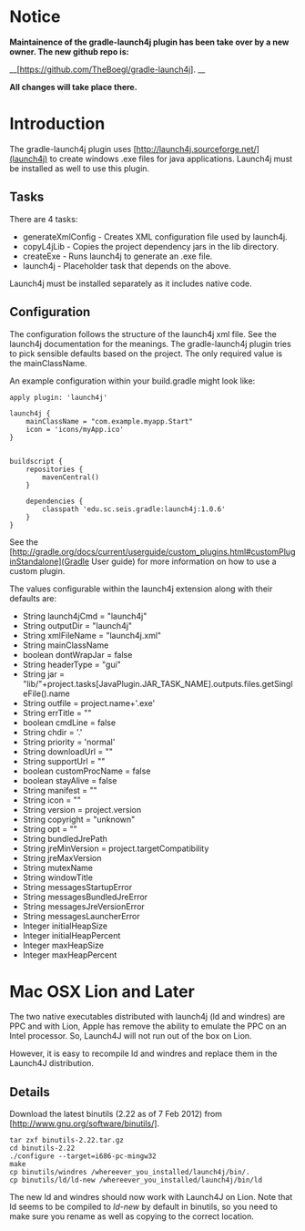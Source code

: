 

Notice
======

__Maintainence of the gradle-launch4j plugin has been take over by a new owner. The new github repo is:__

__[https://github.com/TheBoegl/gradle-launch4j]. __

__All changes will take place there.__

Introduction
============

The gradle-launch4j plugin uses [http://launch4j.sourceforge.net/](launch4j) to create windows .exe files for java applications. Launch4j must be installed as well to use this plugin.


Tasks
-----

There are 4 tasks:
  * generateXmlConfig - Creates XML configuration file used by launch4j.
  * copyL4jLib - Copies the project dependency jars in the lib directory.
  * createExe - Runs launch4j to generate an .exe file.
  * launch4j - Placeholder task that depends on the above.

Launch4j must be installed separately as it includes native code.

Configuration
-------------

The configuration follows the structure of the launch4j xml file. See the launch4j documentation for the meanings. The gradle-launch4j plugin tries to pick sensible defaults based on the project. The only required
value is the mainClassName.

An example configuration within your build.gradle might look like:

	apply plugin: 'launch4j'
	
	launch4j {
	    mainClassName = "com.example.myapp.Start"
	    icon = 'icons/myApp.ico'
	}
	
	
	buildscript {
	    repositories {
	        mavenCentral()
	    }
	
	    dependencies {
	        classpath 'edu.sc.seis.gradle:launch4j:1.0.6'
	    }
	}

See the [http://gradle.org/docs/current/userguide/custom_plugins.html#customPluginStandalone](Gradle User guide) for more information on how to use a custom plugin.

The values configurable within the launch4j extension along with their defaults are:

 *    String launch4jCmd = "launch4j"
 *    String outputDir = "launch4j"
 *    String xmlFileName = "launch4j.xml"
 *    String mainClassName
 *    boolean dontWrapJar = false
 *    String headerType = "gui"
 *    String jar = "lib/"+project.tasks[JavaPlugin.JAR_TASK_NAME].outputs.files.getSingleFile().name
 *    String outfile = project.name+'.exe'
 *    String errTitle = ""
 *    boolean cmdLine = false
 *    String chdir = '.'
 *    String priority = 'normal'
 *    String downloadUrl = ""
 *    String supportUrl = ""
 *    boolean customProcName = false
 *    boolean stayAlive = false
 *    String manifest = ""
 *    String icon = ""
 *    String version = project.version
 *    String copyright = "unknown" 
 *    String opt = ""
 *    String bundledJrePath
 *    String jreMinVersion = project.targetCompatibility
 *    String jreMaxVersion
 *    String mutexName
 *    String windowTitle
 *    String messagesStartupError
 *    String messagesBundledJreError
 *    String messagesJreVersionError
 *    String messagesLauncherError	
 *    Integer initialHeapSize
 *    Integer initialHeapPercent
 *    Integer maxHeapSize
 *    Integer maxHeapPercent

Mac OSX Lion and Later
======================

The two native executables distributed with launch4j (ld and windres) are PPC and with Lion, Apple has remove the ability to emulate the PPC on an Intel processor. So, Launch4J will not run out of the box on Lion.

However, it is easy to recompile ld and windres and replace them in the Launch4J distribution. 


Details
-------

Download the latest binutils (2.22 as of 7 Feb 2012) from [http://www.gnu.org/software/binutils/].

	tar zxf binutils-2.22.tar.gz
	cd binutils-2.22
	./configure --target=i686-pc-mingw32
	make
	cp binutils/windres /whereever_you_installed/launch4j/bin/.
	cp binutils/ld/ld-new /whereever_you_installed/launch4j/bin/ld


The new ld and windres should now work with Launch4J on Lion. Note that ld seems to be compiled to *ld-new* by default in binutils, so you need to make sure you rename as well as copying to the correct location.

